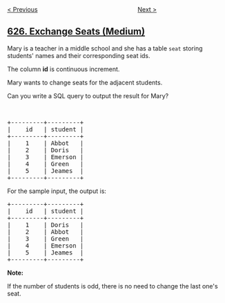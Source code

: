 <!--|This file generated by command(leetcode description); DO NOT EDIT.    |-->
<!--+----------------------------------------------------------------------+-->
<!--|@author    openset <openset.wang@gmail.com>                           |-->
<!--|@link      https://github.com/openset                                 |-->
<!--|@home      https://github.com/openset/leetcode                        |-->
<!--+----------------------------------------------------------------------+-->

[< Previous](../minimum-factorization "Minimum Factorization")
　　　　　　　　　　　　　　　　
[Next >](../swap-salary "Swap Salary")

## [626. Exchange Seats (Medium)](https://leetcode.com/problems/exchange-seats "换座位")

<p>Mary is a teacher in a middle school and she has a table <code>seat</code> storing students&#39; names and their corresponding seat ids.</p>

<p>The column <b>id</b> is continuous increment.</p>

<p>Mary wants to change seats for the adjacent students.</p>

<p>Can you write a SQL query to output the result for Mary?</p>

<p>&nbsp;</p>

<pre>
+---------+---------+
|    id   | student |
+---------+---------+
|    1    | Abbot   |
|    2    | Doris   |
|    3    | Emerson |
|    4    | Green   |
|    5    | Jeames  |
+---------+---------+
</pre>

<p>For the sample input, the output is:</p>

<pre>
+---------+---------+
|    id   | student |
+---------+---------+
|    1    | Doris   |
|    2    | Abbot   |
|    3    | Green   |
|    4    | Emerson |
|    5    | Jeames  |
+---------+---------+
</pre>

<p><b>Note:</b></p>

<p>If the number of students is odd, there is no need to change the last one&#39;s seat.</p>
